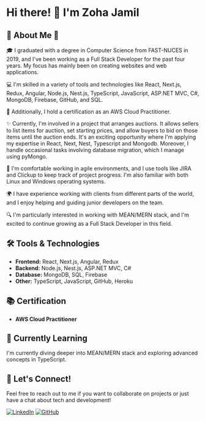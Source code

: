 <!--
**zohajamil/zohajamil** is a ✨ _special_ ✨ repository because its `README.md` (this file) appears on your GitHub profile.

Here are some ideas to get you started:

- 🔭 I’m currently working on ...
- 🌱 I’m currently learning ...
- 👯 I’m looking to collaborate on ...
- 🤔 I’m looking for help with ...
- 💬 Ask me about ...
- 📫 How to reach me: ...
- 😄 Pronouns: ...
- ⚡ Fun fact: ...
-->

# Hi there! 👋 I'm Zoha Jamil

## 🌟 About Me 🌟

🎓 I graduated with a degree in Computer Science from FAST-NUCES in 2019, and I've been working as a Full Stack Developer for the past four years. My focus has mainly been on creating websites and web applications.

💻 I'm skilled in a variety of tools and technologies like React, Next.js, Redux, Angular, Node.js, Nest.js, TypeScript, JavaScript, ASP.NET MVC, C#, MongoDB, Firebase, GitHub, and SQL.

🏅 Additionally, I hold a certification as an AWS Cloud Practitioner.

✨ Currently, I'm involved in a project that arranges auctions. It allows sellers to list items for auction, set starting prices, and allow buyers to bid on those items until the auction ends. It's an exciting opportunity where I'm applying my expertise in React, Next, Nest, Typescript and Mongodb. Moreover, I handle occasional tasks involving database migration, which I manage using pyMongo.

🚀 I'm comfortable working in agile environments, and I use tools like JIRA and Clickup to keep track of project progress. I'm also familiar with both Linux and Windows operating systems.

🌍 I have experience working with clients from different parts of the world, and I enjoy helping and guiding junior developers on the team.

🔍 I'm particularly interested in working with MEAN/MERN stack, and I'm excited to continue growing as a Full Stack Developer in this field.

## 🛠️ Tools & Technologies

- **Frontend:** React, Next.js, Angular, Redux
- **Backend:** Node.js, Nest.js, ASP.NET MVC, C#
- **Database:** MongoDB, SQL, Firebase
- **Other:** TypeScript, JavaScript, GitHub, Heroku

## 📚 Certification

- **AWS Cloud Practitioner**

## 🌱 Currently Learning

I'm currently diving deeper into MEAN/MERN stack and exploring advanced concepts in TypeScript.

## 🌟 Let's Connect!

Feel free to reach out to me if you want to collaborate on projects or just have a chat about tech and development!

[![LinkedIn](https://img.shields.io/badge/LinkedIn-Connect-blue)](https://www.linkedin.com/in/zoha-jamil-40b7b1149/)
[![GitHub](https://img.shields.io/badge/GitHub-Follow-lightgrey)](https://www.linkedin.com/in/zoha-jamil-40b7b1149/)
